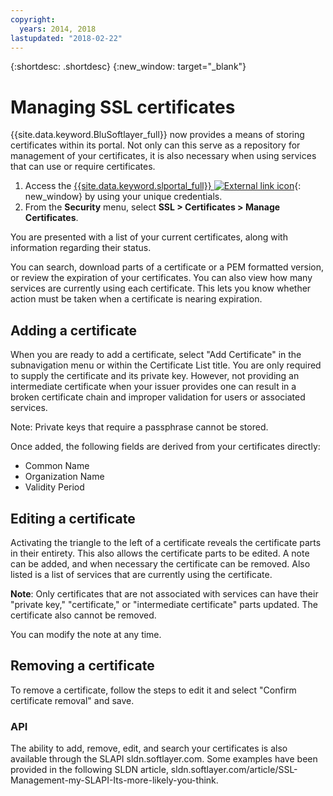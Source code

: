 ```yaml
---
copyright:
  years: 2014, 2018
lastupdated: "2018-02-22"
---
```


{:shortdesc: .shortdesc}
{:new_window: target="_blank"}

# Managing SSL certificates

{{site.data.keyword.BluSoftlayer_full}} now provides a means of storing certificates within its portal. Not only can this serve as a repository for management of your certificates, it is also necessary when using services that can use or require certificates.

1. Access the [{{site.data.keyword.slportal_full}} ![External link icon](../../icons/launch-glyph.svg "External link icon")](https://control.softlayer.com/){: new_window} by using your unique credentials.
2. From the **Security** menu, select **SSL > Certificates > Manage Certificates**.

You are presented with a list of your current certificates, along with information regarding their status.

You can search, download parts of a certificate or a PEM formatted version, or review the expiration of your certificates. You can also view how many services are currently using each certificate. This lets you know whether action must be taken when a certificate is nearing expiration.

## Adding a certificate

When you are ready to add a certificate, select "Add Certificate" in the subnavigation menu or within the Certificate List title. You are only required to supply the certificate and its private key. However, not providing an intermediate certificate when your issuer provides one can result in a broken certificate chain and improper validation for users or associated services.

Note: Private keys that require a passphrase cannot be stored.

Once added, the following fields are derived from your certificates directly:

* Common Name
* Organization Name
* Validity Period

## Editing a certificate

Activating the triangle to the left of a certificate reveals the certificate parts in their entirety. This also allows the certificate parts to be edited. A note can be added, and when necessary the certificate can be removed. Also listed is a list of services that are currently using the certificate.

**Note**: Only certificates that are not associated with services can have their "private key," "certificate," or "intermediate certificate" parts updated.  The certificate also cannot be removed.

You can modify the note at any time.

## Removing a certificate

To remove a certificate, follow the steps to edit it and select "Confirm certificate removal" and save.

### API

The ability to add, remove, edit, and search your certificates is also available through the SLAPI sldn.softlayer.com. Some examples have been provided in the following SLDN article, sldn.softlayer.com/article/SSL-Management-my-SLAPI-Its-more-likely-you-think.
